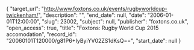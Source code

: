 {
  "target_url": "http://www.foxtons.co.uk/events/rugbyworldcup-twickenham/", 
  "description": "", 
  "end_date": null, 
  "date": "2006-01-01T12:00:00", 
  "slug": 23002, 
  "subject": null, 
  "publisher": "foxtons.co.uk", 
  "open_access": true, 
  "title": "Foxtons: Rugby World Cup 2015 accomodation", 
  "record_id": "20060101T120000/g81P6+IyByiYV02ZS1dKsQ==", 
  "start_date": null
}

